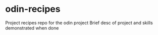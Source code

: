 # odin-recipes
Project recipes repo for the odin project
Brief desc of project and skills demonstrated when done